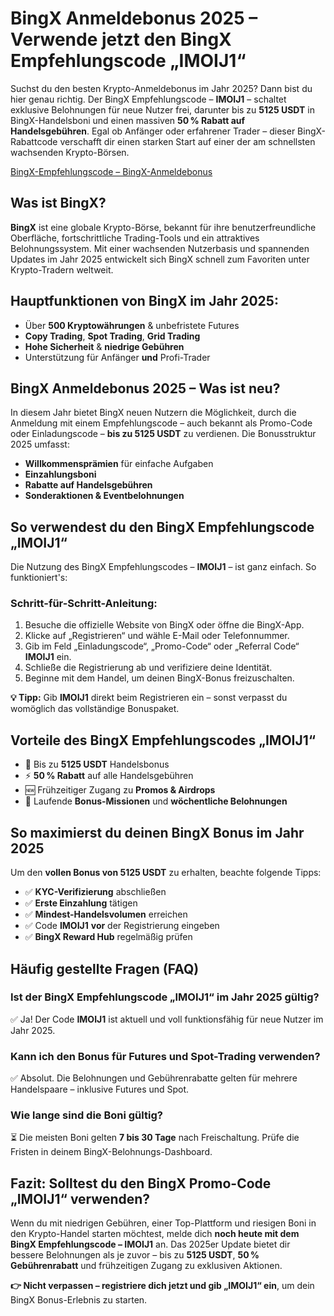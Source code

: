 <h1>BingX Anmeldebonus 2025 – Verwende jetzt den BingX Empfehlungscode „IMOIJ1“</h1>

<p>Suchst du den besten Krypto-Anmeldebonus im Jahr 2025? Dann bist du hier genau richtig. Der BingX Empfehlungscode – <strong>IMOIJ1</strong> – schaltet exklusive Belohnungen für neue Nutzer frei, darunter bis zu <strong>5125 USDT</strong> in BingX-Handelsboni und einen massiven <strong>50 % Rabatt auf Handelsgebühren</strong>. Egal ob Anfänger oder erfahrener Trader – dieser BingX-Rabattcode verschafft dir einen starken Start auf einer der am schnellsten wachsenden Krypto-Börsen.</p>

<a href="https://bingx.com/invite/IMOIJ1" target="_blank" rel="noopener noreferrer">
  BingX-Empfehlungscode – BingX-Anmeldebonus
</a>

<h2>Was ist BingX?</h2>
<p><strong>BingX</strong> ist eine globale Krypto-Börse, bekannt für ihre benutzerfreundliche Oberfläche, fortschrittliche Trading-Tools und ein attraktives Belohnungssystem. Mit einer wachsenden Nutzerbasis und spannenden Updates im Jahr 2025 entwickelt sich BingX schnell zum Favoriten unter Krypto-Tradern weltweit.</p>

<h2>Hauptfunktionen von BingX im Jahr 2025:</h2>
<ul>
    <li>Über <strong>500 Kryptowährungen</strong> & unbefristete Futures</li>
    <li><strong>Copy Trading</strong>, <strong>Spot Trading</strong>, <strong>Grid Trading</strong></li>
    <li><strong>Hohe Sicherheit</strong> & <strong>niedrige Gebühren</strong></li>
    <li>Unterstützung für Anfänger <strong>und</strong> Profi-Trader</li>
</ul>

<h2>BingX Anmeldebonus 2025 – Was ist neu?</h2>
<p>In diesem Jahr bietet BingX neuen Nutzern die Möglichkeit, durch die Anmeldung mit einem Empfehlungscode – auch bekannt als Promo-Code oder Einladungscode – <strong>bis zu 5125 USDT</strong> zu verdienen. Die Bonusstruktur 2025 umfasst:</p>
<ul>
    <li><strong>Willkommensprämien</strong> für einfache Aufgaben</li>
    <li><strong>Einzahlungsboni</strong></li>
    <li><strong>Rabatte auf Handelsgebühren</strong></li>
    <li><strong>Sonderaktionen & Eventbelohnungen</strong></li>
</ul>

<h2>So verwendest du den BingX Empfehlungscode „IMOIJ1“</h2>
<p>Die Nutzung des BingX Empfehlungscodes – <strong>IMOIJ1</strong> – ist ganz einfach. So funktioniert's:</p>

<h3>Schritt-für-Schritt-Anleitung:</h3>
<ol>
    <li>Besuche die offizielle Website von BingX oder öffne die BingX-App.</li>
    <li>Klicke auf „Registrieren“ und wähle E-Mail oder Telefonnummer.</li>
    <li>Gib im Feld „Einladungscode“, „Promo-Code“ oder „Referral Code“ <strong>IMOIJ1</strong> ein.</li>
    <li>Schließe die Registrierung ab und verifiziere deine Identität.</li>
    <li>Beginne mit dem Handel, um deinen BingX-Bonus freizuschalten.</li>
</ol>

<p><strong>💡 Tipp:</strong> Gib <strong>IMOIJ1</strong> direkt beim Registrieren ein – sonst verpasst du womöglich das vollständige Bonuspaket.</p>

<h2>Vorteile des BingX Empfehlungscodes „IMOIJ1“</h2>
<ul>
    <li>💸 Bis zu <strong>5125 USDT</strong> Handelsbonus</li>
    <li>⚡ <strong>50 % Rabatt</strong> auf alle Handelsgebühren</li>
    <li>🆕 Frühzeitiger Zugang zu <strong>Promos & Airdrops</strong></li>
    <li>🎁 Laufende <strong>Bonus-Missionen</strong> und <strong>wöchentliche Belohnungen</strong></li>
</ul>

<h2>So maximierst du deinen BingX Bonus im Jahr 2025</h2>
<p>Um den <strong>vollen Bonus von 5125 USDT</strong> zu erhalten, beachte folgende Tipps:</p>
<ul>
    <li>✅ <strong>KYC-Verifizierung</strong> abschließen</li>
    <li>✅ <strong>Erste Einzahlung</strong> tätigen</li>
    <li>✅ <strong>Mindest-Handelsvolumen</strong> erreichen</li>
    <li>✅ Code <strong>IMOIJ1</strong> <strong>vor</strong> der Registrierung eingeben</li>
    <li>✅ <strong>BingX Reward Hub</strong> regelmäßig prüfen</li>
</ul>

<h2>Häufig gestellte Fragen (FAQ)</h2>

<h3>Ist der BingX Empfehlungscode „IMOIJ1“ im Jahr 2025 gültig?</h3>
<p>✅ Ja! Der Code <strong>IMOIJ1</strong> ist aktuell und voll funktionsfähig für neue Nutzer im Jahr 2025.</p>

<h3>Kann ich den Bonus für Futures und Spot-Trading verwenden?</h3>
<p>✅ Absolut. Die Belohnungen und Gebührenrabatte gelten für mehrere Handelspaare – inklusive Futures und Spot.</p>

<h3>Wie lange sind die Boni gültig?</h3>
<p>⏳ Die meisten Boni gelten <strong>7 bis 30 Tage</strong> nach Freischaltung. Prüfe die Fristen in deinem BingX-Belohnungs-Dashboard.</p>

<h2>Fazit: Solltest du den BingX Promo-Code „IMOIJ1“ verwenden?</h2>
<p>Wenn du mit niedrigen Gebühren, einer Top-Plattform und riesigen Boni in den Krypto-Handel starten möchtest, melde dich <strong>noch heute mit dem BingX Empfehlungscode – IMOIJ1</strong> an. Das 2025er Update bietet dir bessere Belohnungen als je zuvor – bis zu <strong>5125 USDT</strong>, <strong>50 % Gebührenrabatt</strong> und frühzeitigen Zugang zu exklusiven Aktionen.</p>

<p><strong>👉 Nicht verpassen – registriere dich jetzt und gib „IMOIJ1“ ein</strong>, um dein BingX Bonus-Erlebnis zu starten.</p>

</body>
</html>

